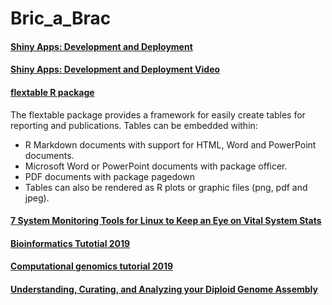 # Bric_a_Brac

#### [Shiny Apps: Development and Deployment](https://www.mzes.uni-mannheim.de/socialsciencedatalab/article/shiny-apps/)
#### [Shiny Apps: Development and Deployment Video](https://www.youtube.com/watch?v=QT3WUQu99pM)
#### [flextable R package](https://davidgohel.github.io/flextable/)

The flextable package provides a framework for easily create tables for reporting and publications. Tables can be embedded within:

* R Markdown documents with support for HTML, Word and PowerPoint documents.
* Microsoft Word or PowerPoint documents with package officer.
* PDF documents with package pagedown
* Tables can also be rendered as R plots or graphic files (png, pdf and jpeg).

#### [7 System Monitoring Tools for Linux to Keep an Eye on Vital System Stats](https://itsfoss.com/linux-system-monitoring-tools/)

#### [Bioinformatics Tutotial 2019](https://angus.readthedocs.io/en/2019/toc.html)

#### [Computational genomics tutorial 2019](https://genomics.sschmeier.com/)

#### [Understanding, Curating, and Analyzing your Diploid Genome Assembly](https://pb-falcon.readthedocs.io/en/latest/_downloads/Kingan_DiploidGenome_ECUGM2017_BFX.pdf)

